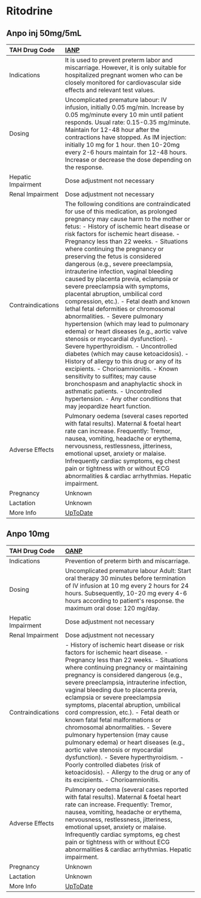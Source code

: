 # Ritodrine

## Anpo inj 50mg/5mL

| TAH Drug Code      | [IANP](https://www.tahsda.org.tw/drugs/hissearch.php?drug_code=IANP)                                                                                                                                                                                                                                                                                                                                                                                                                                                                                                                                                                                                                                                                                                                                                                                                                                                                                                                                                                                                                                                                                     |
|:-------------------|:---------------------------------------------------------------------------------------------------------------------------------------------------------------------------------------------------------------------------------------------------------------------------------------------------------------------------------------------------------------------------------------------------------------------------------------------------------------------------------------------------------------------------------------------------------------------------------------------------------------------------------------------------------------------------------------------------------------------------------------------------------------------------------------------------------------------------------------------------------------------------------------------------------------------------------------------------------------------------------------------------------------------------------------------------------------------------------------------------------------------------------------------------------|
| Indications        | It is used to prevent preterm labor and miscarriage. However, it is only suitable for hospitalized pregnant women who can be closely monitored for cardiovascular side effects and relevant test values.                                                                                                                                                                                                                                                                                                                                                                                                                                                                                                                                                                                                                                                                                                                                                                                                                                                                                                                                                 |
| Dosing             | Uncomplicated premature labour: IV infusion, initially 0.05 mg/min. Increase by 0.05 mg/minute every 10 min until patient responds. Usual rate: 0.15-0.35 mg/minute. Maintain for 12-48 hour after the contractions have stopped. As IM injection: initially 10 mg for 1 hour. then 10-20mg every 2-6 hours maintain for 12-48 hours. Increase or decrease the dose depending on the response.                                                                                                                                                                                                                                                                                                                                                                                                                                                                                                                                                                                                                                                                                                                                                           |
| Hepatic Impairment | Dose adjustment not necessary                                                                                                                                                                                                                                                                                                                                                                                                                                                                                                                                                                                                                                                                                                                                                                                                                                                                                                                                                                                                                                                                                                                            |
| Renal Impairment   | Dose adjustment not necessary                                                                                                                                                                                                                                                                                                                                                                                                                                                                                                                                                                                                                                                                                                                                                                                                                                                                                                                                                                                                                                                                                                                            |
| Contraindications  | The following conditions are contraindicated for use of this medication, as prolonged pregnancy may cause harm to the mother or fetus: - History of ischemic heart disease or risk factors for ischemic heart disease. - Pregnancy less than 22 weeks. - Situations where continuing the pregnancy or preserving the fetus is considered dangerous (e.g., severe preeclampsia, intrauterine infection, vaginal bleeding caused by placenta previa, eclampsia or severe preeclampsia with symptoms, placental abruption, umbilical cord compression, etc.). - Fetal death and known lethal fetal deformities or chromosomal abnormalities. - Severe pulmonary hypertension (which may lead to pulmonary edema) or heart diseases (e.g., aortic valve stenosis or myocardial dysfunction). - Severe hyperthyroidism. - Uncontrolled diabetes (which may cause ketoacidosis). - History of allergy to this drug or any of its excipients. - Chorioamnionitis. - Known sensitivity to sulfites; may cause bronchospasm and anaphylactic shock in asthmatic patients. - Uncontrolled hypertension. - Any other conditions that may jeopardize heart function. |
| Adverse Effects    | Pulmonary oedema (several cases reported with fatal results). Maternal & foetal heart rate can increase. Frequently: Tremor, nausea, vomiting, headache or erythema, nervousness, restlessness, jitteriness, emotional upset, anxiety or malaise. Infrequently cardiac symptoms, eg chest pain or tightness with or without ECG abnormalities & cardiac arrhythmias. Hepatic impairment.                                                                                                                                                                                                                                                                                                                                                                                                                                                                                                                                                                                                                                                                                                                                                                 |
| Pregnancy          | Unknown                                                                                                                                                                                                                                                                                                                                                                                                                                                                                                                                                                                                                                                                                                                                                                                                                                                                                                                                                                                                                                                                                                                                                  |
| Lactation          | Unknown                                                                                                                                                                                                                                                                                                                                                                                                                                                                                                                                                                                                                                                                                                                                                                                                                                                                                                                                                                                                                                                                                                                                                  |
| More Info          | [UpToDate](https://www.uptodate.com/contents/ritodrine-drug-information)                                                                                                                                                                                                                                                                                                                                                                                                                                                                                                                                                                                                                                                                                                                                                                                                                                                                                                                                                                                                                                                                                 |

## Anpo 10mg

| TAH Drug Code      | [OANP](https://www.tahsda.org.tw/drugs/hissearch.php?drug_code=OANP)                                                                                                                                                                                                                                                                                                                                                                                                                                                                                                                                                                                                                                                                                                              |
|:-------------------|:----------------------------------------------------------------------------------------------------------------------------------------------------------------------------------------------------------------------------------------------------------------------------------------------------------------------------------------------------------------------------------------------------------------------------------------------------------------------------------------------------------------------------------------------------------------------------------------------------------------------------------------------------------------------------------------------------------------------------------------------------------------------------------|
| Indications        | Prevention of preterm birth and miscarriage.                                                                                                                                                                                                                                                                                                                                                                                                                                                                                                                                                                                                                                                                                                                                      |
| Dosing             | Uncomplicated premature labour Adult: Start oral therapy 30 minutes before termination of IV infusion at 10 mg every 2 hours for 24 hours. Subsequently, 10-20 mg every 4-6 hours according to patient's response. the maximum oral dose: 120 mg/day.                                                                                                                                                                                                                                                                                                                                                                                                                                                                                                                             |
| Hepatic Impairment | Dose adjustment not necessary                                                                                                                                                                                                                                                                                                                                                                                                                                                                                                                                                                                                                                                                                                                                                     |
| Renal Impairment   | Dose adjustment not necessary                                                                                                                                                                                                                                                                                                                                                                                                                                                                                                                                                                                                                                                                                                                                                     |
| Contraindications  | - History of ischemic heart disease or risk factors for ischemic heart disease. - Pregnancy less than 22 weeks. - Situations where continuing pregnancy or maintaining pregnancy is considered dangerous (e.g., severe preeclampsia, intrauterine infection, vaginal bleeding due to placenta previa, eclampsia or severe preeclampsia symptoms, placental abruption, umbilical cord compression, etc.). - Fetal death or known fatal fetal malformations or chromosomal abnormalities. - Severe pulmonary hypertension (may cause pulmonary edema) or heart diseases (e.g., aortic valve stenosis or myocardial dysfunction). - Severe hyperthyroidism. - Poorly controlled diabetes (risk of ketoacidosis). - Allergy to the drug or any of its excipients. - Chorioamnionitis. |
| Adverse Effects    | Pulmonary oedema (several cases reported with fatal results). Maternal & foetal heart rate can increase. Frequently: Tremor, nausea, vomiting, headache or erythema, nervousness, restlessness, jitteriness, emotional upset, anxiety or malaise. Infrequently cardiac symptoms, eg chest pain or tightness with or without ECG abnormalities & cardiac arrhythmias. Hepatic impairment.                                                                                                                                                                                                                                                                                                                                                                                          |
| Pregnancy          | Unknown                                                                                                                                                                                                                                                                                                                                                                                                                                                                                                                                                                                                                                                                                                                                                                           |
| Lactation          | Unknown                                                                                                                                                                                                                                                                                                                                                                                                                                                                                                                                                                                                                                                                                                                                                                           |
| More Info          | [UpToDate](https://www.uptodate.com/contents/ritodrine-drug-information)                                                                                                                                                                                                                                                                                                                                                                                                                                                                                                                                                                                                                                                                                                          |

